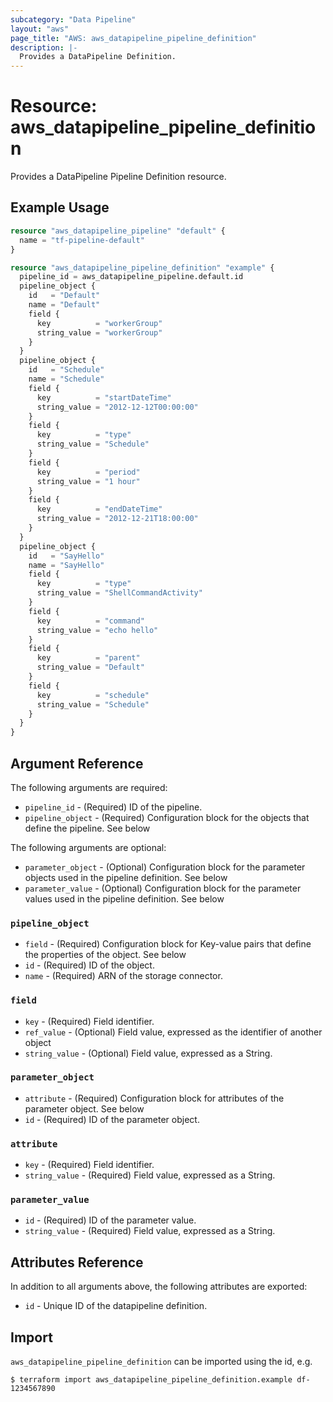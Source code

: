 ```yaml
---
subcategory: "Data Pipeline"
layout: "aws"
page_title: "AWS: aws_datapipeline_pipeline_definition"
description: |-
  Provides a DataPipeline Definition.
---
```


# Resource: aws_datapipeline_pipeline_definition

Provides a DataPipeline Pipeline Definition resource.

## Example Usage

```terraform
resource "aws_datapipeline_pipeline" "default" {
  name = "tf-pipeline-default"
}

resource "aws_datapipeline_pipeline_definition" "example" {
  pipeline_id = aws_datapipeline_pipeline.default.id
  pipeline_object {
    id   = "Default"
    name = "Default"
    field {
      key          = "workerGroup"
      string_value = "workerGroup"
    }
  }
  pipeline_object {
    id   = "Schedule"
    name = "Schedule"
    field {
      key          = "startDateTime"
      string_value = "2012-12-12T00:00:00"
    }
    field {
      key          = "type"
      string_value = "Schedule"
    }
    field {
      key          = "period"
      string_value = "1 hour"
    }
    field {
      key          = "endDateTime"
      string_value = "2012-12-21T18:00:00"
    }
  }
  pipeline_object {
    id   = "SayHello"
    name = "SayHello"
    field {
      key          = "type"
      string_value = "ShellCommandActivity"
    }
    field {
      key          = "command"
      string_value = "echo hello"
    }
    field {
      key          = "parent"
      string_value = "Default"
    }
    field {
      key          = "schedule"
      string_value = "Schedule"
    }
  }
}
```

## Argument Reference

The following arguments are required:

* `pipeline_id` - (Required) ID of the pipeline.
* `pipeline_object` - (Required) Configuration block for the objects that define the pipeline. See below

The following arguments are optional:

* `parameter_object` - (Optional) Configuration block for the parameter objects used in the pipeline definition. See below
* `parameter_value` - (Optional) Configuration block for the parameter values used in the pipeline definition. See below

### `pipeline_object`

* `field` - (Required) Configuration block for Key-value pairs that define the properties of the object. See below
* `id` - (Required) ID of the object.
* `name` - (Required) ARN of the storage connector.

### `field`

* `key` - (Required) Field identifier.
* `ref_value` - (Optional) Field value, expressed as the identifier of another object
* `string_value` - (Optional) Field value, expressed as a String.

### `parameter_object`

* `attribute` - (Required) Configuration block for attributes of the parameter object. See below
* `id` - (Required) ID of the parameter object.

### `attribute`

* `key` - (Required) Field identifier.
* `string_value` - (Required) Field value, expressed as a String.

### `parameter_value`

* `id` - (Required) ID of the parameter value.
* `string_value` - (Required) Field value, expressed as a String.

## Attributes Reference

In addition to all arguments above, the following attributes are exported:

* `id` - Unique ID of the datapipeline definition.


## Import

`aws_datapipeline_pipeline_definition` can be imported using the id, e.g.

```
$ terraform import aws_datapipeline_pipeline_definition.example df-1234567890
```
